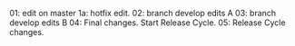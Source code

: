 01: edit on master
1a: hotfix edit.
02: branch develop edits A
03: branch develop edits B
04: Final changes. Start Release Cycle.
05: Release Cycle changes.
